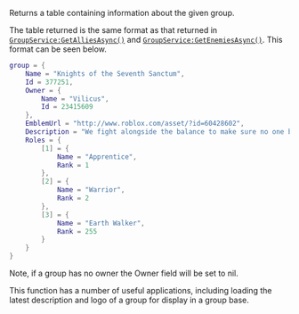 Returns a table containing information about the given group.

The table returned is the same format as that returned in
[`GroupService:GetAlliesAsync()`](https://create.roblox.com/docs/reference/engine/classes/GroupService#GetAlliesAsync) and
[`GroupService:GetEnemiesAsync()`](https://create.roblox.com/docs/reference/engine/classes/GroupService#GetEnemiesAsync). This format can be seen below.
```lua
group = {
    Name = "Knights of the Seventh Sanctum",
    Id = 377251,
    Owner = {
        Name = "Vilicus",
        Id = 23415609
    },
    EmblemUrl = "http://www.roblox.com/asset/?id=60428602",
    Description = "We fight alongside the balance to make sure no one becomes to powerful",
    Roles = {
        [1] = {
            Name = "Apprentice",
            Rank = 1
        },
        [2] = {
            Name = "Warrior",
            Rank = 2
        },
        [3] = {
            Name = "Earth Walker",
            Rank = 255
        }
    }
}
```

Note, if a group has no owner the Owner field will be set to nil.

This function has a number of useful applications, including loading the
latest description and logo of a group for display in a group base.